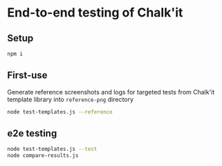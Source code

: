 # End-to-end testing of Chalk'it

## Setup

```sh
npm i
```

## First-use

Generate reference screenshots and logs for targeted tests from Chalk'it template library into `reference-png` directory

```sh
node test-templates.js --reference
```

## e2e testing

```sh
node test-templates.js --test
node compare-results.js
```